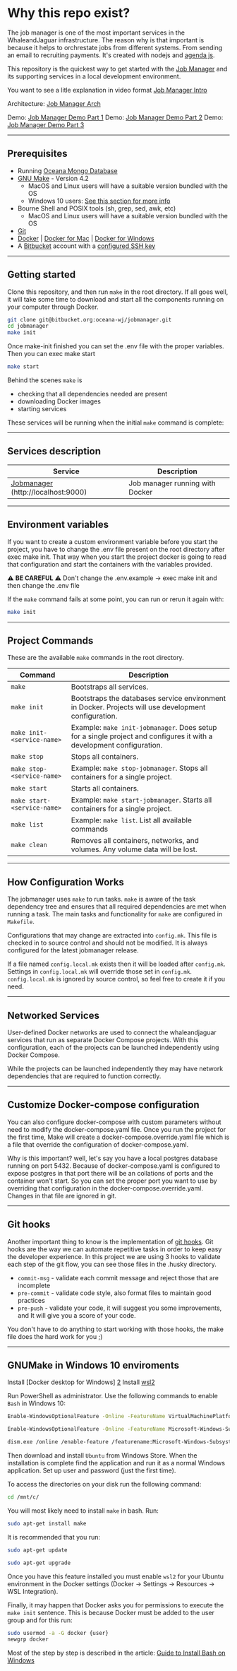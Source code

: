
# Why this repo exist?

The job manager is one of the most important services in the WhaleandJaguar infrastructure. The reason why is that important is because it helps to
orchrestate jobs from different systems. From sending an email to recruiting payments. It's created with nodejs and [agenda js](https://github.com/agenda/agenda).

This repository is the quickest way to get started with the [Job Manager][6] and its supporting services in a local development environment.

You want to see a litle explanation in video format [Job Manager Intro](https://www.loom.com/share/f6cb946d3404424583a8d6ab67fd09b8)

Architecture: [Job Manager Arch](https://www.loom.com/share/2eb2af8b0adf4620b8e54d958ef687f4)

Demo: [Job Manager Demo Part 1](https://www.loom.com/share/2eb2af8b0adf4620b8e54d958ef687f4)
Demo: [Job Manager Demo Part 2](https://www.loom.com/share/b724a4271d2141fab39798c52fd08c11)
Demo: [Job Manager Demo Part 3](https://www.loom.com/share/e42a07d56c7d4bdea9f9a8c260f075ee)

---

## Prerequisites

- Running [Oceana Mongo Database][11]
- [GNU Make](https://www.gnu.org/software/make/) - Version 4.2
  - MacOS and Linux users will have a suitable version bundled with the OS
  - Windows 10 users: [See this section for more info](#gnumake-in-windows-10-enviroments)
- Bourne Shell and POSIX tools (sh, grep, sed, awk, etc)
  - MacOS and Linux users will have a suitable version bundled with the OS
- [Git][5]
- [Docker][0] | [Docker for Mac][1] | [Docker for Windows][2]
- A [Bitbucket](https://bitbucket.org) account with a [configured SSH key](https://support.atlassian.com/bitbucket-cloud/docs/set-up-an-ssh-key/)

---

## Getting started

Clone this repository, and then run `make` in the root directory. If all goes well, it will take some time to download and start all the components running on your computer through Docker.

```sh
git clone git@bitbucket.org:oceana-wj/jobmanager.git
cd jobmanager
make init
```

Once make-init finished you can set the .env file with the proper variables. Then you can exec make start

```sh
make start
```

Behind the scenes `make` is

- checking that all dependencies needed are present
- downloading Docker images
- starting services

These services will be running when the initial `make` command is complete:

---

## Services description

| Service                                       | Description                                   |
| --------------------------------------------- | --------------------------------------------- |
| [Jobmanager][6] (http://localhost:9000)   | Job manager running with Docker    |

---

## Environment variables

If you want to create a custom environment variable before you start the project, you have to change the .env file present on the root directory after exec make init. That way when you start the project docker is going to read that configuration and start the containers with the variables provided.

⚠️ **BE CAREFUL** ⚠️ Don't change the .env.example -> exec make init and then change the .env file

If the `make` command fails at some point, you can run or rerun it again with:

```sh
make init
```

---

## Project Commands

These are the available `make` commands in the root directory.

| Command                     | Description                                                                                                            |
| --------------------------- | ---------------------------------------------------------------------------------------------------------------------- |
| `make`                      | Bootstraps all services.                                                                                               |
| `make init`                 | Bootstraps the databases service environment in Docker. Projects will use development configuration.                   |
| `make init-<service-name>`  | Example: `make init-jobmanager`. Does setup for a single project and configures it with a development configuration. |
| `make stop`                 | Stops all containers.                                                                                                  |
| `make stop-<service-name>`  | Example: `make stop-jobmanager`. Stops all containers for a single project.                                          |
| `make start`                | Starts all containers.                                                                                                 |
| `make start-<service-name>` | Example: `make start-jobmanager`. Starts all containers for a single project.                                        |
| `make list`                 | Example: `make list`. List all available commands                                                                      |
| `make clean`                | Removes all containers, networks, and volumes. Any volume data will be lost.                                           |

---

## How Configuration Works

The jobmanager uses `make` to run tasks. `make` is aware of
the task dependency tree and ensures that all required dependencies are met
when running a task. The main tasks and functionality for `make` are
configured in `Makefile`.

Configurations that may change are extracted into `config.mk`. This file is
checked in to source control and should not be modified. It is always configured
for the latest jobmanager release.

If a file named `config.local.mk` exists then it will be loaded after
`config.mk`. Settings in `config.local.mk` will override those set in
`config.mk`. `config.local.mk` is ignored by source control, so feel free to create it if you need.

---

## Networked Services

User-defined Docker networks are used to connect the whaleandjaguar services that run
as separate Docker Compose projects. With this configuration, each of the
projects can be launched independently using Docker Compose.

While the projects can be launched independently they may have network
dependencies that are required to function correctly.

---

## Customize Docker-compose configuration

You can also configure docker-compose with custom parameters without need to modify the docker-compose.yaml file. Once you run the project for the first time, Make will create a docker-compose.override.yaml file which is a file that override the configuration of docker-compose.yaml.

Why is this important? well, let's say you have a local postgres database running on port 5432. Because of docker-compose.yaml is configured to expose postgres in that port there will be an collations of ports and the container won't start. So you can set the proper port you want to use by overriding that configuration in the docker-compose.override.yaml. Changes in that file are ignored in git.

---

## Git hooks

Another important thing to know is the implementation of [git hooks][4]. Git hooks are the way we can automate repetitive tasks in order to keep easy the developer experience.
In this project we are using 3 hooks to validate each step of the git flow, you can see those files in the .husky directory.

- `commit-msg` - validate each commit message and reject those that are incomplete
- `pre-commit` - validate code style, also format files to maintain good practices
- `pre-push` - validate your code, it will suggest you some improvements, and It will give you a score of your code.

You don't have to do anything to start working with those hooks, the make file does the hard work for you ;)

---

## GNUMake in Windows 10 enviroments

Install [Docker desktop for Windows] [2]
Install [wsl2][9]

Run PowerShell as administrator. Use the following commands to enable `Bash` in Windows 10:

```sh
Enable-WindowsOptionalFeature -Online -FeatureName VirtualMachinePlatform -norestart
```

```sh
Enable-WindowsOptionalFeature -Online -FeatureName Microsoft-Windows-Subsystem-Linux -norestart
```

```sh
dism.exe /online /enable-feature /featurename:Microsoft-Windows-Subsystem-Linux /all
```

Then download and install `Ubuntu` from Windows Store.
When the installation is complete find the application and run it as a normal Windows application. Set up user and password (just the first time).

To access the directories on your disk run the following command:

```sh
cd /mnt/c/
```

You will most likely need to install `make` in bash. Run:

```sh
sudo apt-get install make
```

It is recommended that you run:

```sh
sudo apt-get update
```

```sh
sudo apt-get upgrade
```

Once you have this feature installed you must enable `wsl2` for your Ubuntu environment in the Docker settings (Docker -> Settings -> Resources -> WSL Integration).

Finally, it may happen that Docker asks you for permissions to execute the `make init` sentence. This is because Docker must be added to the user group and for this run:

```sh
sudo usermod -a -G docker {user}
newgrp docker
```

Most of the step by step is described in the article: [Guide to Install Bash on Windows][10]

[0]: https://www.docker.com/get-docker "Docker"
[1]: https://www.docker.com/docker-mac "Docker for Mac"
[2]: https://www.docker.com/docker-windows "Docker for Windows"
[3]: https://python-poetry.org/ "Poetry documentation"
[4]: https://git-scm.com/book/en/v2/Customizing-Git-Git-Hooks "Git Hooks"
[5]: https://git-scm.com/ "Git"
[6]: https://jsfranco90@bitbucket.org/oceana-wj/jobmanager.git "Whale&Jaguar Platform - Job Manager"
[7]: https://www.mongodb.com/es "Mongo DB"
[8]: https://www.postgresql.org/ "Posgresql DB"
[9]: https://docs.microsoft.com/en-us/windows/wsl/install-win10 "wsl for Windows"
[10]:https://itsfoss.com/install-bash-on-windows/ "GUIDE: Install Bash for Windows"
[11]: https://bitbucket.org/oceana-wj/oceana-databases.git "Whale&Jaguar Platform - databases service"
